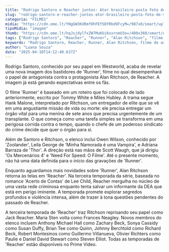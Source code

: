```yaml
---
title: "Rodrigo Santoro e Reacher juntos: Ator brasileiro posta foto de seu novo filme"
slug: "rodrigo-santoro-e-reacher-juntos-ator-brasileiro-posta-foto-de-seu-novo-filme"
categoria: "FILMES"
midia: "https://cdn.ome.lt/YNgGW3KURmfOhFEYSDYRbd9FcyM=/987x0/smart/uploads/conteudo/fotos/OMELETE_CAPA_-_2025-04-02T183748.203_ilGBwVb.png"
tipoMidia: "imagem"
thumb: "https://cdn.ome.lt/hqJsjdylfxZW7MuKUi6xxrnmU3o=/480x360/smart/extras/conteudos/omelete_THUMB_-_2025-04-02T183716.313_LZ3xa7J.png"
tags: ["Rodrigo Santoro", "Reacher", "Runner", "Alan Ritchson", "filme de ação", "suspense", "elenco estelar", "bastidores"]
keywords: "Rodrigo Santoro, Reacher, Runner, Alan Ritchson, filme de ação, suspense, elenco estelar, bastidores"
author: "Luana Souza"
data: "2025-04-10T14:12:40.637Z"
---
```


Rodrigo Santoro, conhecido por seu papel em Westworld, acaba de revelar uma nova imagem dos bastidores de 'Runner', filme no qual desempenhará o papel de antagonista contra o protagonista Alan Ritchson, de Reacher. A imagem já está gerando expectativas entre os fãs.

O filme 'Runner' é baseado em um roteiro que foi colocado de lado anteriormente, escrito por Tommy White e Miles Hubley. A trama segue Hank Malone, interpretado por Ritchson, um entregador de elite que se vê em uma angustiante missão de vida ou morte: ele precisa entregar um órgão vital para uma menina de sete anos que precisa urgentemente de um transplante. O que começa como uma tarefa simples se transforma em uma perigosa corrida contra o tempo, quando o chefe de um poderoso sindicato do crime decide que quer o órgão para si.

Além de Santoro e Ritchson, o elenco inclui Owen Wilson, conhecido por 'Zoolander', Leila George de 'Minha Namorada é uma Vampira', e Adriana Barraza de 'Thor'. A direção está nas mãos de Scott Waugh, que já dirigiu 'Os Mercenários 4' e 'Need For Speed: O Filme'. Até o presente momento, não há uma data definida para o início das gravações de 'Runner'.

Enquanto aguardamos mais novidades sobre 'Runner', Alan Ritchson retorna às telas em 'Reacher'. Na terceira temporada da série, baseada no romance 'Acerto de Contas' de Lee Child, Reacher mergulha no núcleo de uma vasta rede criminosa enquanto tenta salvar um informante da DEA que está em perigo iminente. A temporada promete explorar segredos profundos e violência intensa, além de trazer à tona questões pendentes do passado de Reacher.

A terceira temporada de 'Reacher' traz Ritchson reprisando seu papel como Jack Reacher. Maria Sten volta como Frances Neagley. Novos membros do elenco incluem Anthony Michael Hall como Zachary Beck, Sonya Cassidy como Susan Duffy, Brian Tee como Quinn, Johnny Berchtold como Richard Beck, Robert Montesinos como Guillermo Villanueva, Olivier Richters como Paulie e Daniel David Stewart como Steven Elliot. Todas as temporadas de 'Reacher' estão disponíveis no Prime Video.